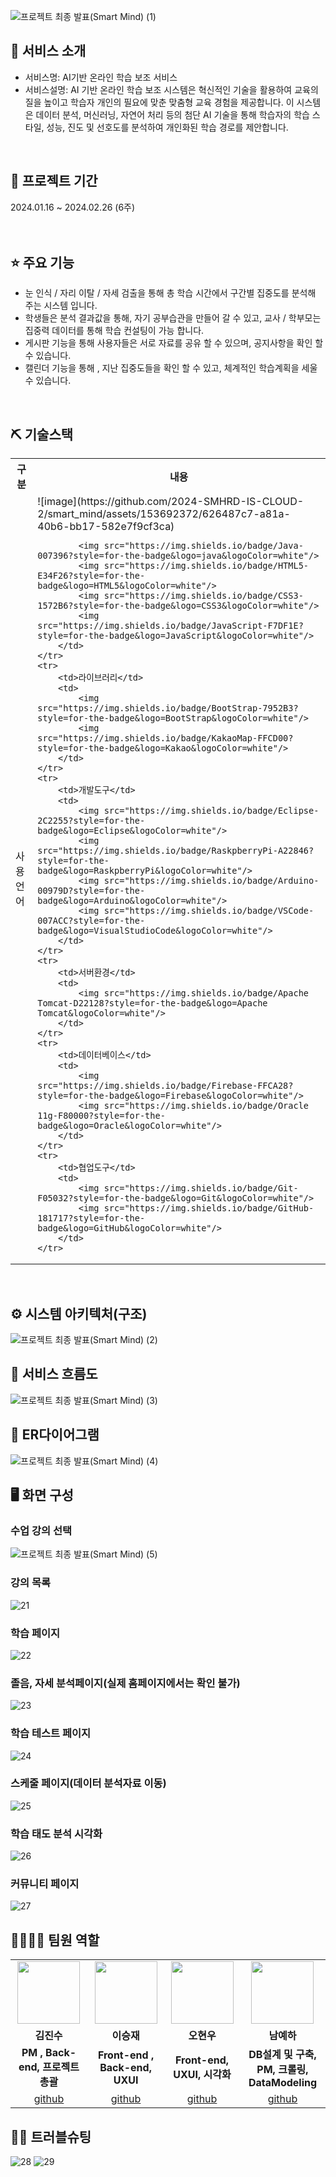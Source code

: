 ![프로젝트 최종 발표(Smart Mind) (1)](https://github.com/2024-SMHRD-IS-CLOUD-2/smart_mind/assets/158141455/0c21b4a0-9242-47fe-ab39-c91448ba2e2e)


## 👀 서비스 소개
* 서비스명:  AI기반 온라인 학습 보조 서비스
* 서비스설명: AI 기반 온라인 학습 보조 시스템은 혁신적인 기술을 활용하여 교육의 질을 높이고 학습자 개인의 필요에 맞춘 맞춤형 교육 경험을 제공합니다. 이 시스템은 데이터 분석, 머신러닝, 자연어 처리 등의 첨단 AI 기술을 통해 학습자의 학습 스타일, 성능, 진도 및 선호도를 분석하여 개인화된 학습 경로를 제안합니다.
<br>

## 📅 프로젝트 기간
2024.01.16 ~ 2024.02.26 (6주)
<br><br><br>

## ⭐ 주요 기능
* 눈 인식 / 자리 이탈 / 자세 검출을 통해 총 학습 시간에서 구간별 집중도를 분석해 주는 시스템 입니다.
* 학생들은 분석 결과값을 통해, 자기 공부습관을 만들어 갈 수 있고, 교사 / 학부모는 집중력 데이터를 통해 학습 컨설팅이 가능 합니다. 
* 게시판 기능을 통해 사용자들은 서로 자료를 공유 할 수 있으며, 공지사항을 확인 할 수 있습니다.
* 캘린더 기능을 통해 , 지난 집중도들을 확인 할 수 있고, 체계적인 학습계획을 세울 수 있습니다. 
<br>

## ⛏ 기술스택
<table>
    <tr>
        <th>구분</th>
        <th>내용</th>
    </tr>
    <tr>
        <td>사용언어</td>
        <td>
            ![image](https://github.com/2024-SMHRD-IS-CLOUD-2/smart_mind/assets/153692372/626487c7-a81a-40b6-bb17-582e7f9cf3ca)

            <img src="https://img.shields.io/badge/Java-007396?style=for-the-badge&logo=java&logoColor=white"/>
            <img src="https://img.shields.io/badge/HTML5-E34F26?style=for-the-badge&logo=HTML5&logoColor=white"/>
            <img src="https://img.shields.io/badge/CSS3-1572B6?style=for-the-badge&logo=CSS3&logoColor=white"/>
            <img src="https://img.shields.io/badge/JavaScript-F7DF1E?style=for-the-badge&logo=JavaScript&logoColor=white"/>
        </td>
    </tr>
    <tr>
        <td>라이브러리</td>
        <td>
            <img src="https://img.shields.io/badge/BootStrap-7952B3?style=for-the-badge&logo=BootStrap&logoColor=white"/>
            <img src="https://img.shields.io/badge/KakaoMap-FFCD00?style=for-the-badge&logo=Kakao&logoColor=white"/>
        </td>
    </tr>
    <tr>
        <td>개발도구</td>
        <td>
            <img src="https://img.shields.io/badge/Eclipse-2C2255?style=for-the-badge&logo=Eclipse&logoColor=white"/>
            <img src="https://img.shields.io/badge/RaskpberryPi-A22846?style=for-the-badge&logo=RaskpberryPi&logoColor=white"/>
            <img src="https://img.shields.io/badge/Arduino-00979D?style=for-the-badge&logo=Arduino&logoColor=white"/>
            <img src="https://img.shields.io/badge/VSCode-007ACC?style=for-the-badge&logo=VisualStudioCode&logoColor=white"/>
        </td>
    </tr>
    <tr>
        <td>서버환경</td>
        <td>
            <img src="https://img.shields.io/badge/Apache Tomcat-D22128?style=for-the-badge&logo=Apache Tomcat&logoColor=white"/>
        </td>
    </tr>
    <tr>
        <td>데이터베이스</td>
        <td>
            <img src="https://img.shields.io/badge/Firebase-FFCA28?style=for-the-badge&logo=Firebase&logoColor=white"/>
            <img src="https://img.shields.io/badge/Oracle 11g-F80000?style=for-the-badge&logo=Oracle&logoColor=white"/>
        </td>
    </tr>
    <tr>
        <td>협업도구</td>
        <td>
            <img src="https://img.shields.io/badge/Git-F05032?style=for-the-badge&logo=Git&logoColor=white"/>
            <img src="https://img.shields.io/badge/GitHub-181717?style=for-the-badge&logo=GitHub&logoColor=white"/>
        </td>
    </tr>
</table>


<br>

## ⚙ 시스템 아키텍처(구조)
![프로젝트 최종 발표(Smart Mind) (2)](https://github.com/2024-SMHRD-IS-CLOUD-2/smart_mind/assets/158141455/947856ec-5a97-435e-8d6e-8bc08cf6b448)
<br>

## 📌 서비스 흐름도
![프로젝트 최종 발표(Smart Mind) (3)](https://github.com/2024-SMHRD-IS-CLOUD-2/smart_mind/assets/158141455/53755827-5d99-4c73-8c11-fc20667e04db)
<br>

## 📌 ER다이어그램
![프로젝트 최종 발표(Smart Mind) (4)](https://github.com/2024-SMHRD-IS-CLOUD-2/smart_mind/assets/158141455/2543f87d-ef50-47c0-bb90-fcb4766c6013)
<br>

## 🖥 화면 구성

### 수업 강의 선택
![프로젝트 최종 발표(Smart Mind) (5)](https://github.com/2024-SMHRD-IS-CLOUD-2/smart_mind/assets/158141455/26bdf35c-8508-452a-b062-d90d5c6f1a15)
<br>

### 강의 목록
![21](https://github.com/2024-SMHRD-IS-CLOUD-2/smart_mind/assets/158141455/2d18eb1d-abb7-4522-92bd-2a54139104fd)
<br>

### 학습 페이지
![22](https://github.com/2024-SMHRD-IS-CLOUD-2/smart_mind/assets/158141455/f374feec-ae1a-4d0a-8b9d-f2ebbbf665c7)
<br>

### 졸음, 자세 분석페이지(실제 홈페이지에서는 확인 불가)
![23](https://github.com/2024-SMHRD-IS-CLOUD-2/smart_mind/assets/158141455/bbad6eef-62ee-4e4a-92fb-daf3f5f72608)
<br>

### 학습 테스트 페이지
![24](https://github.com/2024-SMHRD-IS-CLOUD-2/smart_mind/assets/158141455/f47e7d7a-1aae-4a3b-8de0-d708061fcf77)
<br>

### 스케줄 페이지(데이터 분석자료 이동)
![25](https://github.com/2024-SMHRD-IS-CLOUD-2/smart_mind/assets/158141455/14c8a2e5-00a2-4f45-8de0-063d7c642ebc)
<br>

### 학습 태도 분석 시각화
![26](https://github.com/2024-SMHRD-IS-CLOUD-2/smart_mind/assets/158141455/b494755a-ba7e-43f2-b877-ef6b6180d53c)
<br>

### 커뮤니티 페이지
![27](https://github.com/2024-SMHRD-IS-CLOUD-2/smart_mind/assets/158141455/ca72a4b7-6f47-4dde-ae5b-24b3a31e651d)
<br>

## 👨‍👩‍👦‍👦 팀원 역할
<table>
  <tr>
    <td align="center"><img src="https://item.kakaocdn.net/do/fd49574de6581aa2a91d82ff6adb6c0115b3f4e3c2033bfd702a321ec6eda72c" width="100" height="100"/></td>
    <td align="center"><img src="https://mb.ntdtv.kr/assets/uploads/2019/01/Screen-Shot-2019-01-08-at-4.31.55-PM-e1546932545978.png" width="100" height="100"/></td>
    <td align="center"><img src="https://mblogthumb-phinf.pstatic.net/20160127_177/krazymouse_1453865104404DjQIi_PNG/%C4%AB%C4%AB%BF%C0%C7%C1%B7%BB%C1%EE_%B6%F3%C0%CC%BE%F0.png?type=w2" width="100" height="100"/></td>
    <td align="center"><img src="https://pbs.twimg.com/media/B-n6uPYUUAAZSUx.png" width="100" height="100"/></td>
  </tr>
  <tr>
    <td align="center"><strong>김진수</strong></td>
    <td align="center"><strong>이승재</strong></td>
    <td align="center"><strong>오현우</strong></td>
    <td align="center"><strong>남예하</strong></td>
  </tr>
  <tr>
    <td align="center"><b>PM , Back-end, 프로젝트 총괄</b></td>
    <td align="center"><b>Front-end , Back-end, UXUI</b></td>
    <td align="center"><b>Front-end, UXUI, 시각화</b></td>
    <td align="center"><b>DB설계 및 구축, PM, 크롤링, DataModeling</b></td>
  </tr>
  <tr>
    <td align="center"><a href="https://github.com/자신의username작성해주세요" target='_blank'>github</a></td>
    <td align="center"><a href="https://github.com/자신의username작성해주세요" target='_blank'>github</a></td>
    <td align="center"><a href="https://github.com/자신의username작성해주세요" target='_blank'>github</a></td>
    <td align="center"><a href="https://github.com/자신의username작성해주세요" target='_blank'>github</a></td>
  </tr>
</table>

## 🤾‍♂️ 트러블슈팅
![28](https://github.com/2024-SMHRD-IS-CLOUD-2/smart_mind/assets/158141455/1f2f5af1-20fa-41ae-b987-0d0247e20406)
![29](https://github.com/2024-SMHRD-IS-CLOUD-2/smart_mind/assets/158141455/a669bfaa-dae3-4745-a338-c3781bf1b6f1)

